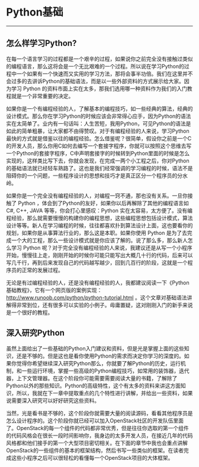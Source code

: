 # Python基础

---

## 怎么样学习Python?
在每一个语言学习的过程都是一个艰辛的过程，如果说你之前完全没有接触过类似的编程语言，那么这将会是一个无比艰难的一个过程。所以说在学习Python的过程中一个如果有一个快速而又实用的学习方法，那将会事半功倍。我们在这里并不会过多的去讲诉Python的基础语法，而是以一些外部资料的方式展示给大家。因为学习 Python 的资料市面上实在太多，那我们选用哪一种资料作为我们的入门教程就是一个非常重要的决定。

如果你是一个有编程经验的人，了解基本的编程技巧，如一些经典的算法，经典的设计模式。那么你在学习Python的时候应该会非常得心应手，因为Python的语法实在太简单了。业内有一句话叫：人生苦短，我用Python，可见Python的语法是如此的简单粗暴，让大家都不由得赞叹。对于有编程经验的人来说，学习Python最快的方式就是借鉴以往的编程经验。怎么借鉴呢？很简单，假设你之前是一个C的开发人员，那么你用C如何去编写一个套接字程序，你就可以按照这个思维去写一个Python的套接字程序，C中声明套接字的时候转到Python里面的时候是怎么实现的，这样类比写下去，你就会发现，在完成一两个小工程之后，你对Python的基础语法就已经轻车熟路了。这也是我们经常强调的学习编程的时候，语法不是阻碍你的一个问题，一些程序设计的思想和技巧才是真正区分一个程序员的分水岭。

如果你是一个完全没有编程经验的人，对编程一窍不通，那也没有关系。一旦你接触了 Python ，体会到了Python的友好，如果你以后再解除了其他的编程语言如 C#, C++, JAVA 等等，你会打心里感叹：Python 实在太容易，太方便了。没有编程经验，那么就需要慢慢的构建你的编程思想，这些编程思想包括设计模式，算法设计等等。新人在学习编程的时候，往往都喜欢扑到算法设计上面，这也要看你的规划，如果你是从事算法行业的，那么这是本职。如果你使用 Python 是为了去完成一个大的工程，那么一些设计模式就是你应该了解的。说了那么多，那么新人怎么学习 Python 呢？对于完全没有编程经验的人来说，我建议还是从写一个小程序开始，慢慢往上走，刚刚开始的时候你可能只能写出大概几十行的代码，后来可以写几千行，再到后来发现自己的代码越写越少，回到几百行的阶段，这就是一个程序员的正常的发展过程。

无论是有过编程经验的人，还是没有编程经验的人，我都建议阅读一下《Python基础教程》，它有一个网页版的案例实现： http://www.runoob.com/python/python-tutorial.html 。这个文章对基础语法讲解得非常到位，还有很多可以实验的小例子。毋庸置疑，这对刚刚入门的新手来说是一个很好的教程。

## 深入研究Python

虽然上面给出了一些基础的Python入门建议和资料，但是光是掌握上面的这些知识，还是不够的。但是这也是看你使用Python的需求而决定你学习的深度的。如果你觉得你希望继续深入研究Python那么，你就要了解Python的历史，运行机制，和一些运行环境，掌握一些高级的Python编程技巧，如常用的装饰器，迭代器，上下文管理器。在这个阶段你可能需要需要阅读大量的书籍，了解除了Python以外的那些知识。Python的高级特性，这个有太多的资料来讲这方面知识，所以，我就在下一章中提取重点的几个特性进行讲解，并给出一些资料，如果说需要深入研究可以好好研究这些资料。

当然，光是看书是不够的，这个阶段你就需要大量的阅读源码，看看其他程序员是怎么设计程序的。这个阶段你就已经可以加入OpenStack社区的开发队伍里面了。OpenStack的每一个组件的代码都非常优秀，但是往往你选取的第一个组件的代码风格会在很长一段时间影响你，我身边的太多开发人员，在接近几年的代码风格都和他们接手的第一个大型项目密切相关。在下面的章节中我也会重点讲解OpenStack的一些组件的基本的框架结构，然后书写一些类似的框架。在读者完成这些小程序之后可以很轻松的看懂每一个OpenStack项目的大体框架。
